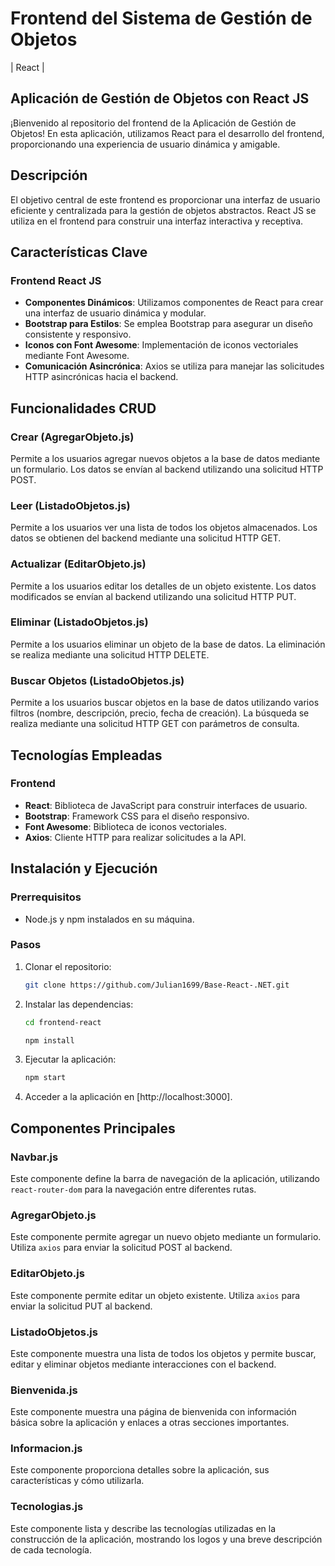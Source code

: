 # Frontend del Sistema de Gestión de Objetos 

| React |

## Aplicación de Gestión de Objetos con React JS

¡Bienvenido al repositorio del frontend de la Aplicación de Gestión de Objetos! En esta aplicación, utilizamos React para el desarrollo del frontend, proporcionando una experiencia de usuario dinámica y amigable.

## Descripción

El objetivo central de este frontend es proporcionar una interfaz de usuario eficiente y centralizada para la gestión de objetos abstractos. React JS se utiliza en el frontend para construir una interfaz interactiva y receptiva.

## Características Clave

### Frontend React JS
- **Componentes Dinámicos**: Utilizamos componentes de React para crear una interfaz de usuario dinámica y modular.
- **Bootstrap para Estilos**: Se emplea Bootstrap para asegurar un diseño consistente y responsivo.
- **Iconos con Font Awesome**: Implementación de iconos vectoriales mediante Font Awesome.
- **Comunicación Asincrónica**: Axios se utiliza para manejar las solicitudes HTTP asincrónicas hacia el backend.

## Funcionalidades CRUD

### Crear (AgregarObjeto.js)
Permite a los usuarios agregar nuevos objetos a la base de datos mediante un formulario. Los datos se envían al backend utilizando una solicitud HTTP POST.

### Leer (ListadoObjetos.js)
Permite a los usuarios ver una lista de todos los objetos almacenados. Los datos se obtienen del backend mediante una solicitud HTTP GET.

### Actualizar (EditarObjeto.js)
Permite a los usuarios editar los detalles de un objeto existente. Los datos modificados se envían al backend utilizando una solicitud HTTP PUT.

### Eliminar (ListadoObjetos.js)
Permite a los usuarios eliminar un objeto de la base de datos. La eliminación se realiza mediante una solicitud HTTP DELETE.

### Buscar Objetos (ListadoObjetos.js)
Permite a los usuarios buscar objetos en la base de datos utilizando varios filtros (nombre, descripción, precio, fecha de creación). La búsqueda se realiza mediante una solicitud HTTP GET con parámetros de consulta.

## Tecnologías Empleadas

### Frontend
- **React**: Biblioteca de JavaScript para construir interfaces de usuario.
- **Bootstrap**: Framework CSS para el diseño responsivo.
- **Font Awesome**: Biblioteca de iconos vectoriales.
- **Axios**: Cliente HTTP para realizar solicitudes a la API.

## Instalación y Ejecución

### Prerrequisitos

- Node.js y npm instalados en su máquina.

### Pasos

1. Clonar el repositorio:

    ```bash
    git clone https://github.com/Julian1699/Base-React-.NET.git
    ```

2. Instalar las dependencias:

    ```bash
    cd frontend-react
    ```

    ```bash
    npm install
    ```

3. Ejecutar la aplicación:
    ```bash
    npm start
    ```

4. Acceder a la aplicación en [http://localhost:3000].

## Componentes Principales

### Navbar.js
Este componente define la barra de navegación de la aplicación, utilizando `react-router-dom` para la navegación entre diferentes rutas.

### AgregarObjeto.js
Este componente permite agregar un nuevo objeto mediante un formulario. Utiliza `axios` para enviar la solicitud POST al backend.

### EditarObjeto.js
Este componente permite editar un objeto existente. Utiliza `axios` para enviar la solicitud PUT al backend.

### ListadoObjetos.js
Este componente muestra una lista de todos los objetos y permite buscar, editar y eliminar objetos mediante interacciones con el backend.

### Bienvenida.js
Este componente muestra una página de bienvenida con información básica sobre la aplicación y enlaces a otras secciones importantes.

### Informacion.js
Este componente proporciona detalles sobre la aplicación, sus características y cómo utilizarla.

### Tecnologias.js
Este componente lista y describe las tecnologías utilizadas en la construcción de la aplicación, mostrando los logos y una breve descripción de cada tecnología.
